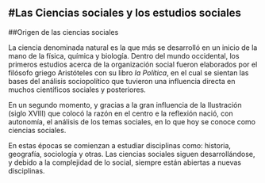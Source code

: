 #Las Ciencias sociales y los estudios sociales -------------------------##Origen de las ciencias sociales La ciencia denominada natural es la que más se desarrolló en un inicio de la mano de la física, química y biología. Dentro del mundo occidental, los primeros estudios acerca de la organización social fueron elaborados por el filósofo griego Aristóteles con su libro *la Política*, en el cual se sientan las bases del análisis sociopolítico que tuvieron una influencia directa en muchos científicos sociales y posteriores.En un segundo momento, y gracias a la gran influencia de la Ilustración (siglo XVIII) que colocó la razón en el centro e la reflexión nació, con autonomía, el análisis de los temas sociales, en lo que hoy se conoce como ciencias sociales. En estas épocas se comienzan a estudiar disciplinas como: historia, geografía, sociología y otras. Las ciencias sociales siguen desarrollándose, y debido a la complejidad de lo social, siempre están abiertas a nuevas disciplinas.